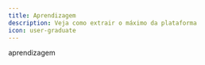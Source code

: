 ```yaml
---
title: Aprendizagem
description: Veja como extrair o máximo da plataforma
icon: user-graduate
---
```


aprendizagem